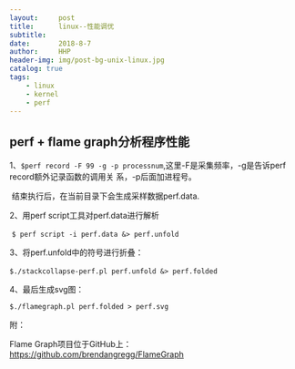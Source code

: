 ```yaml
---
layout:     post
title:      linux--性能调优
subtitle:   
date:       2018-8-7
author:     HHP
header-img: img/post-bg-unix-linux.jpg
catalog: true
tags:
    - linux  
    - kernel
    - perf
---
```


## perf + flame graph分析程序性能

1、`$perf record -F 99 -g -p processnum`,这里-F是采集频率，-g是告诉perf record额外记录函数的调用关	系，-p后面加进程号。

​	结束执行后，在当前目录下会生成采样数据perf.data.

2、用perf script工具对perf.data进行解析

​	`$ perf script -i perf.data &> perf.unfold`

3、将perf.unfold中的符号进行折叠：

​    `$./stackcollapse-perf.pl perf.unfold &> perf.folded`

4、最后生成svg图：

  `$./flamegraph.pl perf.folded > perf.svg`



附：

Flame Graph项目位于GitHub上：<https://github.com/brendangregg/FlameGraph>